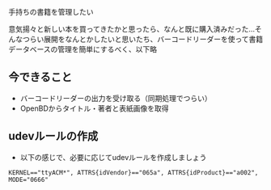 手持ちの書籍を管理したい

意気揚々と新しい本を買ってきたかと思ったら、なんと既に購入済みだった…そんなつらい展開をなんとかしたいと思いたち、バーコードリーダーを使って書籍データベースの管理を簡単にするべく、以下略

## 今できること

- バーコードリーダーの出力を受け取る（同期処理でつらい）
- OpenBDからタイトル・著者と表紙画像を取得

## udevルールの作成

- 以下の感じで、必要に応じてudevルールを作成しましょう

```
KERNEL=="ttyACM*", ATTRS{idVendor}=="065a", ATTRS{idProduct}=="a002", MODE="0666"
```

